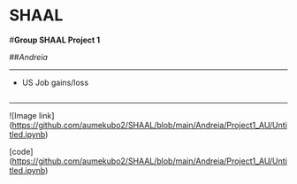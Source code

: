 # SHAAL
#**Group SHAAL Project 1**


##_Andreia_

-------------
- US Job gains/loss

```python
```

-----


![Image link] (https://github.com/aumekubo2/SHAAL/blob/main/Andreia/Project1_AU/Untitled.ipynb)

[code] (https://github.com/aumekubo2/SHAAL/blob/main/Andreia/Project1_AU/Untitled.ipynb)